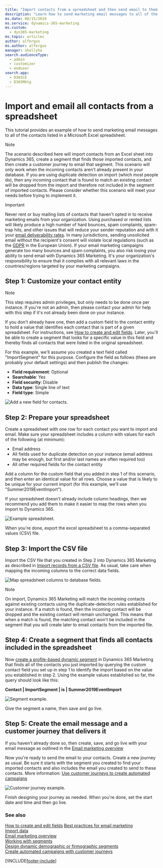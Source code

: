 ```yaml
---
title: "Import contacts from a spreadsheet and then send email to them (Dynamics 365 Marketing) | Microsoft Docs"
description: "Learn how to send marketing email messages to all of the contacts listed in a Microsoft Excel spreadsheet using Dynamics 365 Marketing."
ms.date: 08/15/2019
ms.service: dynamics-365-marketing
ms.custom: 
  - dyn365-marketing
ms.topic: articlec
author: alfergus
ms.author: alfergus
manager: shellyha
search.audienceType: 
  - admin
  - customizer
  - enduser
search.app: 
  - D365CE
  - D365Mktg
---
```


# Import and email all contacts from a spreadsheet

This tutorial provides an example of how to send marketing email messages to all of the contacts listed in a Microsoft Excel spreadsheet.

> [!NOTE]
> The scenario described here will import contacts from an Excel sheet into Dynamics 365, create a segment that finds those imported contacts, and then create a customer journey to email that segment. This scenario will only work when the incoming contacts aren't already present in your database. If you are using duplicate detection on import (which most people do), then any incoming contact that is found to match an existing contact will be dropped from the import and therefore not included in the segment of imported contacts. Please consider whether this scenario will meet your needs before trying to implement it.

> [!IMPORTANT]
> Never rent or buy mailing lists of contacts that haven't opted in to receive marketing emails from your organization. Using purchased or rented lists will likely produce a high number of hard bounces, spam complaints, spam-trap hits, and other issues that will reduce your sender reputation and with it your [email deliverability rates](get-ready-email-marketing.md). In many jurisdictions, sending unsolicited email without the recipient's consent will violate local regulations (such as the [GDPR](gdpr.md) in the European Union). If your email marketing campaigns generate too many bounces and spam complaints, you also risk losing your ability to send email with Dynamics 365 Marketing. It's your organization's responsibility to ensure that it complies with all relevant laws in the countries/regions targeted by your marketing campaigns.

## Step 1: Customize your contact entity


> [!NOTE]
> This step requires admin privileges, but only needs to be done once per instance. If you're not an admin, then please contact your admin for help with this step if it's not already been done on your instance.

If you don't already have one, then add a custom field to the contact entity to hold a value that identifies each contact that is part of a given spreadsheet. For instructions, see [How to create and edit fields](/powerapps/maker/common-data-service/create-edit-fields). Later, you'll be able to create a segment that looks for a specific value in this field and thereby finds all contacts that were listed in the original spreadsheet.

For this example, we'll assume you created a text field called "ImportSegment" for this purpose. Configure the field as follows (these are probably your default settings) and then publish the changes:

- **Field requirement**: Optional
- **Searchable**: Yes
- **Field security**: Disable
- **Data type**: Single line of text
- **Field type**: Simple

![Add a new field for contacts.](media/excel-email-custom-field.png "Add a new field for contacts")

## Step 2: Prepare your spreadsheet

Create a spreadsheet with one row for each contact you want to import and email. Make sure your spreadsheet includes a column with values for each of the following (at minimum):

- Email address
- All fields used for duplicate detection on your instance (email address may be enough, but first and/or last names are often required too)
- All other required fields for the contact entity

Add a column for the custom field that you added in step 1 of this scenario, and then enter an identical value for all rows. Choose a value that is likely to be unique for your current import (for this example, we'll use "Summer2019EventImport").

If your spreadsheet doesn't already include column headings, then we recommend you add them to make it easier to map the rows when you import to Dynamics 365.

![Example spreadsheet.](media/excel-email-spreadsheet.png "Example spreadsheet")

When you're done, export the excel spreadsheet to a comma-separated values (CSV) file.

## Step 3: Import the CSV file

Import the CSV file that you created in Step 2 into Dynamics 365 Marketing as described in [Import records from a CSV file](import-data.md#import-records-from-a-csv-file). As usual, take care when mapping the incoming columns to the correct data fields.

![Map spreadsheet columns to database fields.](media/excel-email-import.png "Map spreadsheet columns to database fields")

> [!NOTE]
> On import, Dynamics 365 Marketing will match the incoming contacts against existing contacts using the duplicate-detection rules established for your instance. If a match is found, then the incoming contact will be dropped and the existing contact will remain unchanged. This means that when a match is found, the matching contact won't be included in the segment that you will create later to email contacts from the imported file.

## Step 4: Create a segment that finds all contacts included in the spreadsheet

Now [create a profile-based dynamic segment](segmentation-lists-subscriptions.md) in Dynamics 365 Marketing that finds all of the contacts you just imported by querying the custom contact field you set up in step 1 to identify the import based on the value you established in step 2. Using the example values established so far, the query should look like this:

**Contact | ImportSegment | is | Summer2019EventImport**

![Segment example.](media/excel-email-segment.png "Segment example")

Give the segment a name, then save and go live.

## Step 5: Create the email message and a customer journey that delivers it

If  you haven't already done so, then create, save, and go live with your email message as outlined in the [Email marketing overview](prepare-marketing-emails.md)

Now you're ready to send the email to your contacts. Create a new journey as usual. Be sure it starts with the segment you created to find your imported contacts and also includes the email you created to send to these contacts. More information: [Use customer journeys to create automated campaigns](customer-journeys-create-automated-campaigns.md)

![Customer journey example.](media/excel-email-journey.png "Customer journey example")

Finish designing your journey as needed. When you're done, set the start date and time and then go live.

### See also

[How to create and edit fields](/powerapps/maker/common-data-service/create-edit-fields)
[Best practices for email marketing](get-ready-email-marketing.md)  
[Import data](import-data.md)  
[Email marketing overview](prepare-marketing-emails.md)  
[Working with segments](segmentation-lists-subscriptions.md)  
[Design dynamic demographic or firmographic segments](segments-profile.md)  
[Create automated campaigns with customer journeys](customer-journeys-create-automated-campaigns.md)


[!INCLUDE[footer-include](../includes/footer-banner.md)]